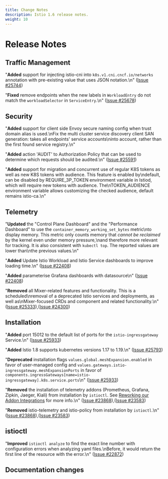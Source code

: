 ```yaml
---
title: Change Notes
description: Istio 1.6 release notes.
weight: 10
---
```


# Release Notes

## Traffic Management



"**Added** support for injecting istio-cni into `k8s.v1.cni.cncf.io/networks` annotation with pre-existing value that uses JSON notation.\n" ([Issue #25744](https://github.com/istio/istio/issues/25744))



"**Fixed** remove endpoints when the new labels in `WorkloadEntry` do not match the `workloadSelector` in `ServiceEntry`.\n" ([Issue #25678](https://github.com/istio/istio/issues/25678))





## Security



"**Added** support for client side Envoy secure naming config when trust domain alias is used.\nFix the multi cluster service discovery client SAN generation: takes all endpoints' service accounts\ninto account, rather than the first found service registry.\n" 

"**Added** action 'AUDIT' to Authorization Policy that can be used to determine which requests should be audited.\n" ([Issue #25591](https://github.com/istio/istio/issues/25591))

"**Added** support for migration and concurrent use of regular K8S tokens as well as new K8S tokens with audience. This feature is enabled by\ndefault, can be disabled by REQUIRE_3P_TOKEN environment variable in Istiod, which will require new tokens with audience. The\nTOKEN_AUDIENCE environment variable allows customizing the checked audience, default remains istio-ca.\n" 








## Telemetry


"**Updated** the \"Control Plane Dashboard\" and the \"Performance Dashboard\" to use the `container_memory_working_set_bytes` metric\nto display memory. This metric only counts memory that *cannot be reclaimed* by the kernel even under memory pressure,\nand therefore more relevant for tracking. It is also consistent with `kubectl top`. The reported values are lower than\nthe previous values.\n" 

"**Added** Update Istio Workload and Istio Service dashboards to improve loading time.\n" ([Issue #22408](https://github.com/istio/istio/issues/22408))

"**Added** parameterise Grafana dashboards with datasource\n" ([Issue #22408](https://github.com/istio/istio/issues/22408))





"**Removed** all Mixer-related features and functionality. This is a scheduled\nremoval of a deprecated Istio services and deployments, as well as\nMixer-focused CRDs and component and related functionality.\n" ([Issue #25333](https://github.com/istio/istio/issues/25333)),([Issue #24300](https://github.com/istio/istio/issues/24300))



## Installation



"**Added** port 15012 to the default list of ports for the `istio-ingressgateway` Service.\n" ([Issue #25933](https://github.com/istio/istio/issues/25933))

"**Added** Istio 1.8 supports kubernetes versions 1.17 to 1.19.\n" ([Issue #25793](https://github.com/istio/istio/issues/25793))

"**Deprecated** installation flags `values.global.meshExpansion.enabled` in favor of user-managed config and `values.gateways.istio-ingressgateway.meshExpansionPorts` in favor of `components.ingressGateways[name=istio-ingressgateway].k8s.service.ports`\n" ([Issue #25933](https://github.com/istio/istio/issues/25933))




"**Removed** the installation of telemetry addons (Prometheus, Grafana, Zipkin, Jaeger, Kiali) from installation by `istioctl`. See [Reworking our Addon Integrations](/blog/2020/addon-rework/) for more info.\n" ([Issue #23868](https://github.com/istio/istio/issues/23868)),([Issue #23583](https://github.com/istio/istio/issues/23583))

"**Removed** istio-telemetry and istio-policy from installation by `istioctl`.\n" ([Issue #23868](https://github.com/istio/istio/issues/23868)),([Issue #23583](https://github.com/istio/istio/issues/23583))



## istioctl

"**Improved** `istioctl analyze` to find the exact line number with configuration errors when analyzing yaml files.\nBefore, it would return the first line of the resource with the error.\n" ([Issue #22872](https://github.com/istio/istio/issues/22872))










## Documentation changes










